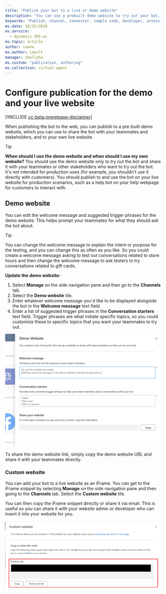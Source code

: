 ```yaml
---
title: "Publish your bot to a live or demo website"
description: "You can use a prebuilt demo website to try out your bot, or you can publish it directly to your own webpage using an iFrame code snippet."
keywords: "Publish, channel, connector, sample code, developer, extensibility"
ms.date: 10/31/2019
ms.service:
  - dynamics-365-ai
ms.topic: article
author: iaanw
ms.author: iawilt
manager: shellyha
ms.custom: "publication, authoring"
ms.collection: virtual-agent
---
```


# Configure publication for the demo and your live website

[!INCLUDE [cc-beta-prerelease-disclaimer](includes/cc-beta-prerelease-disclaimer.md)]

When publishing the bot to the web, you can publish to a pre-built demo website, which you can use to share the bot with your teammates and stakeholders, and to your own live website.

>[!TIP]
>**When should I use the demo website and when should I use my own website?**
>You should use the demo website only to try out the bot and share it with your teammates or other stakeholders who want to try out the bot. It's not intended for production uses (for example, you shouldn't use it directly with customers).
>You should publish to and use the bot on your live website for production scenarios, such as a help bot on your help webpage for customers to interact with.

## Demo website
You can edit the welcome message and suggested trigger phrases for the demo website. This helps prompt your teammates for what they should ask the bot about. 

>[!TIP]
>You can change the welcome message to explain the intent or purpose for the testing, and you can change this as often as you like. So you could create a welcome message asking to test out conversations related to store hours and then change the welcome message to ask testers to try conversations related to gift cards.

**Update the demo website:**

1. Select **Manage** on the side navigation pane and then go to the **Channels** tab.
2. Select the **Demo website** tile.
3. Enter whatever welcome message you'd like to be displayed alongside the bot in the **Welcome message** text field.
4. Enter a list of suggested trigger phrases in the **Conversation starters** text field. Trigger phrases are what initiate specific topics, so you could customize these to specific topics that you want your teammates to try out.

![Share demo website](media/channel-share-demo-website.png)

To share the demo website link, simply copy the demo website URL and share it with your teammates directly. 

### Custom website

You can add your bot to a live website as an iFrame. You can get to the iFrame snippet by selecting **Manage** on the side navigation pane and then going to the **Channels** tab. Select the **Custom website** tile.

You can then copy the iFrame snippet directly or share it via email. This is useful so you can share it with your website admin or developer who can insert it into your website for you.

![Add bot to custom website](media/channel-custom-website.png)





